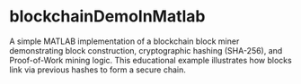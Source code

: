 # blockchainDemoInMatlab
A simple MATLAB implementation of a blockchain block miner demonstrating block construction, cryptographic hashing (SHA-256), and Proof-of-Work mining logic. This educational example illustrates how blocks link via previous hashes to form a secure chain.
